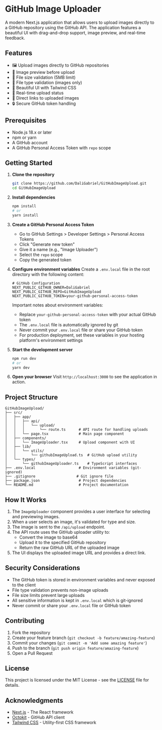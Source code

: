 # GitHub Image Uploader

A modern Next.js application that allows users to upload images directly to a GitHub repository using the GitHub API. The application features a beautiful UI with drag-and-drop support, image preview, and real-time feedback.

## Features

- 🖼️ Upload images directly to GitHub repositories
- 👀 Image preview before upload
- 📏 File size validation (5MB limit)
- 🎯 File type validation (images only)
- 🎨 Beautiful UI with Tailwind CSS
- 🔄 Real-time upload status
- 🔗 Direct links to uploaded images
- 🔒 Secure GitHub token handling

## Prerequisites

- Node.js 18.x or later
- npm or yarn
- A GitHub account
- A GitHub Personal Access Token with `repo` scope

## Getting Started

1. **Clone the repository**
   ```bash
   git clone https://github.com/DaliGabriel/GitHubImageUpload.git
   cd GitHubImageUpload
   ```

2. **Install dependencies**
   ```bash
   npm install
   # or
   yarn install
   ```

3. **Create a GitHub Personal Access Token**
   - Go to GitHub Settings > Developer Settings > Personal Access Tokens
   - Click "Generate new token"
   - Give it a name (e.g., "Image Uploader")
   - Select the `repo` scope
   - Copy the generated token

4. **Configure environment variables**
   Create a `.env.local` file in the root directory with the following content:
   ```env
   # GitHub Configuration
   NEXT_PUBLIC_GITHUB_OWNER=DaliGabriel
   NEXT_PUBLIC_GITHUB_REPO=GitHubImageUpload
   NEXT_PUBLIC_GITHUB_TOKEN=your-github-personal-access-token
   ```
   
   Important notes about environment variables:
   - Replace `your-github-personal-access-token` with your actual GitHub token
   - The `.env.local` file is automatically ignored by git
   - Never commit your `.env.local` file or share your GitHub token
   - For production deployment, set these variables in your hosting platform's environment settings

5. **Start the development server**
   ```bash
   npm run dev
   # or
   yarn dev
   ```

6. **Open your browser**
   Visit `http://localhost:3000` to see the application in action.

## Project Structure

```
GitHubImageUpload/
├── src/
│   ├── app/
│   │   ├── api/
│   │   │   └── upload/
│   │   │       └── route.ts      # API route for handling uploads
│   │   └── page.tsx              # Main page component
│   ├── components/
│   │   └── ImageUploader.tsx     # Upload component with UI
│   ├── lib/
│   │   └── utils/
│   │       └── githubImageUpload.ts  # GitHub upload utility
│   └── types/
│       └── githubImageUploader.ts    # TypeScript interfaces
├── .env.local                    # Environment variables (git-ignored)
├── .gitignore                   # Git ignore file
├── package.json                  # Project dependencies
└── README.md                     # Project documentation
```

## How It Works

1. The `ImageUploader` component provides a user interface for selecting and previewing images.
2. When a user selects an image, it's validated for type and size.
3. The image is sent to the `/api/upload` endpoint.
4. The API route uses the GitHub uploader utility to:
   - Convert the image to base64
   - Upload it to the specified GitHub repository
   - Return the raw GitHub URL of the uploaded image
5. The UI displays the uploaded image URL and provides a direct link.

## Security Considerations

- The GitHub token is stored in environment variables and never exposed to the client
- File type validation prevents non-image uploads
- File size limits prevent large uploads
- All sensitive information is kept in `.env.local` which is git-ignored
- Never commit or share your `.env.local` file or GitHub token

## Contributing

1. Fork the repository
2. Create your feature branch (`git checkout -b feature/amazing-feature`)
3. Commit your changes (`git commit -m 'Add some amazing feature'`)
4. Push to the branch (`git push origin feature/amazing-feature`)
5. Open a Pull Request

## License

This project is licensed under the MIT License - see the [LICENSE](LICENSE) file for details.

## Acknowledgments

- [Next.js](https://nextjs.org/) - The React framework
- [Octokit](https://github.com/octokit/octokit.js) - GitHub API client
- [Tailwind CSS](https://tailwindcss.com/) - Utility-first CSS framework
